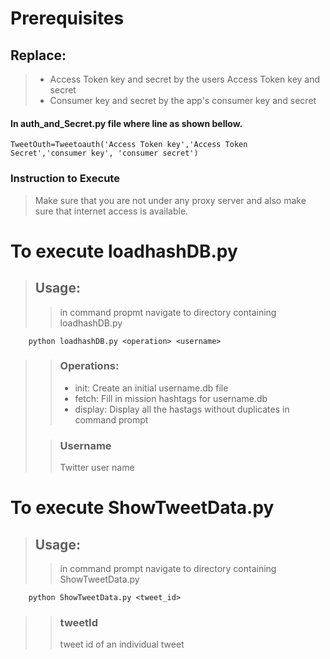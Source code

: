 # Prerequisites

## Replace: 
>*    Access Token key and secret by the users Access Token key and secret
>*    Consumer key and secret by the app's consumer key and secret

####   In auth_and_Secret.py file where line as shown bellow.
    TweetOuth=Tweetoauth('Access Token key','Access Token Secret','consumer key', 'consumer secret')
### Instruction to Execute
>Make sure that you are not under any proxy server and also make sure that internet access is available.

# To execute loadhashDB.py

>## Usage:
>> in command propmt navigate to directory containing loadhashDB.py
>
        python loadhashDB.py <operation> <username>
>>### Operations:
>>* init: Create an initial username.db file
>>* fetch: Fill in mission hashtags for username.db
>>* display: Display all the hastags without duplicates in command prompt
>
>>### Username
>>Twitter user name

# To execute ShowTweetData.py

>## Usage:
>> in command prompt navigate to directory containing ShowTweetData.py
>
        python ShowTweetData.py <tweet_id>
>>### tweetId
>> tweet id of an individual tweet
